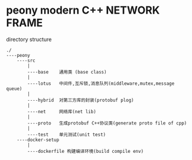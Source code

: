 # peony modern C++ NETWORK FRAME
directory structure
```
./
----peony
	----src
		|
		----base	通用类 (base class)
		|
		----lotus	中间件,互斥锁,消息队列(middleware,mutex,message queue)
		|
		----hybrid	对第三方库的封装(protobuf plog)
		|
		----net		网络库(net lib)
		|
		----proto	生成protobuf C++协议类(generate proto file of cpp)
		|
		----test	单元测试(unit test)
	----docker-setup
		|
		----dockerfile 构建编译环境(build compile env)
```
